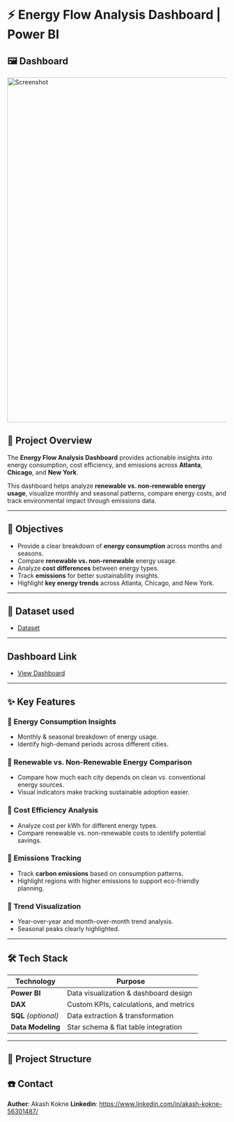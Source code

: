 # ⚡ Energy Flow Analysis Dashboard | Power BI

## 🖼️ Dashboard
<img width="1415" height="792" alt="Screenshot" src="https://github.com/user-attachments/assets/fe388adc-65d7-4953-ad85-8523c6201211" />


## 📌 Project Overview
The **Energy Flow Analysis Dashboard** provides actionable insights into energy consumption, cost efficiency, and emissions across **Atlanta**, **Chicago**, and **New York**.  

This dashboard helps analyze **renewable vs. non-renewable energy usage**, visualize monthly and seasonal patterns, compare energy costs, and track environmental impact through emissions data.

---

## 🎯 Objectives
- Provide a clear breakdown of **energy consumption** across months and seasons.
- Compare **renewable vs. non-renewable** energy usage.
- Analyze **cost differences** between energy types.
- Track **emissions** for better sustainability insights.
- Highlight **key energy trends** across Atlanta, Chicago, and New York.

---

## 📑 Dataset used
- <a href="https://github.com/akashkokne0214/Energy-Flow-Analysis/blob/main/Energy%20Dataset.zip">Dataset</a>

---

## Dashboard Link
- <a href="https://github.com/akashkokne0214/Energy-Flow-Analysis/blob/main/Screenshot.png">View Dashboard</a>

---

## ✨ Key Features
### 🔹 Energy Consumption Insights
- Monthly & seasonal breakdown of energy usage.
- Identify high-demand periods across different cities.

### 🔹 Renewable vs. Non-Renewable Energy Comparison
- Compare how much each city depends on clean vs. conventional energy sources.
- Visual indicators make tracking sustainable adoption easier.

### 🔹 Cost Efficiency Analysis
- Analyze cost per kWh for different energy types.
- Compare renewable vs. non-renewable costs to identify potential savings.

### 🔹 Emissions Tracking
- Track **carbon emissions** based on consumption patterns.
- Highlight regions with higher emissions to support eco-friendly planning.

### 🔹 Trend Visualization
- Year-over-year and month-over-month trend analysis.
- Seasonal peaks clearly highlighted.

---

## 🛠 Tech Stack
| **Technology** | **Purpose** |
|---------------|------------|
| **Power BI** | Data visualization & dashboard design |
| **DAX** | Custom KPIs, calculations, and metrics |
| **SQL** *(optional)* | Data extraction & transformation |
| **Data Modeling** | Star schema & flat table integration |

---

## 📂 Project Structure

## ☎️ Contact
**Auther**: Akash Kokne
**Linkedin**: https://www.linkedin.com/in/akash-kokne-56301487/



